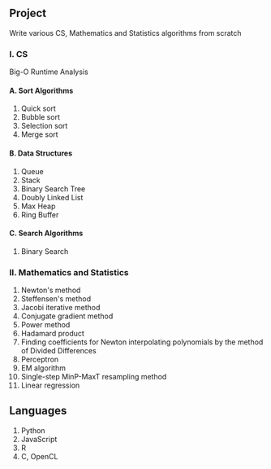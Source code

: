 ## Project

Write various CS, Mathematics and Statistics algorithms from scratch

### I. CS

Big-O Runtime Analysis

#### A. Sort Algorithms

1. Quick sort
1. Bubble sort
1. Selection sort
1. Merge sort

#### B. Data Structures

1. Queue
1. Stack
1. Binary Search Tree
1. Doubly Linked List
1. Max Heap
1. Ring Buffer

#### C. Search Algorithms

1. Binary Search


### II. Mathematics and Statistics

1. Newton's method
2. Steffensen's method
3. Jacobi iterative method
4. Conjugate gradient method
5. Power method
6. Hadamard product
7. Finding coefficients for Newton interpolating polynomials by the method of Divided Differences
8. Perceptron
1. EM algorithm
2. Single-step MinP-MaxT resampling method
3. Linear regression

## Languages

1. Python
2. JavaScript
3. R
4. C, OpenCL
